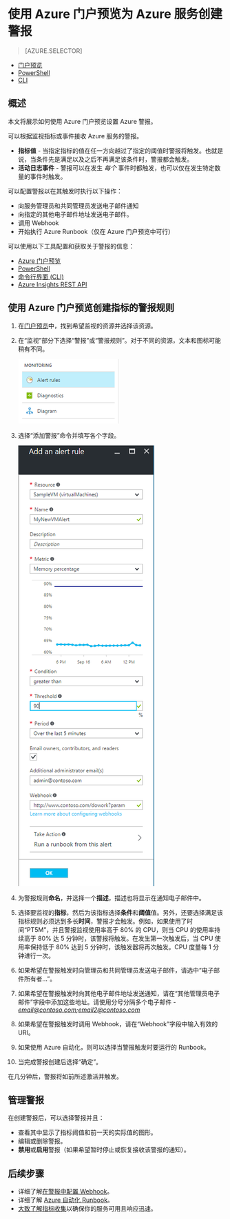 <properties
	pageTitle="使用 Azure 门户预览为 Azure 服务创建警报 | Azure"
	description="使用 Azure 门户创建 Azure 警报，以便在满足指定的条件时触发通知或自动化操作。"
	authors="rboucher"
	manager=""
	editor=""
	services="monitoring-and-diagnostics"
	documentationCenter="monitoring-and-diagnostics"/>

<tags
	ms.service="monitoring-and-diagnostics"
	ms.workload="na"
	ms.tgt_pltfrm="na"
	ms.devlang="na"
	ms.topic="article"
	ms.date="09/23/2016"
	wacn.date="11/14/2016"
	ms.author="robb"/>


# 使用 Azure 门户预览为 Azure 服务创建警报

> [AZURE.SELECTOR]
- [门户预览](/documentation/articles/insights-alerts-portal/)
- [PowerShell](/documentation/articles/insights-alerts-powershell/)
- [CLI](/documentation/articles/insights-alerts-command-line-interface/)

## 概述

本文将展示如何使用 Azure 门户预览设置 Azure 警报。

可以根据监视指标或事件接收 Azure 服务的警报。

- **指标值** - 当指定指标的值在任一方向越过了指定的阈值时警报将触发。也就是说，当条件先是满足以及之后不再满足该条件时，警报都会触发。
- **活动日志事件** - 警报可以在发生 *每个* 事件时都触发，也可以仅在发生特定数量的事件时触发。


可以配置警报以在其触发时执行以下操作：

- 向服务管理员和共同管理员发送电子邮件通知
- 向指定的其他电子邮件地址发送电子邮件。
- 调用 Webhook
- 开始执行 Azure Runbook（仅在 Azure 门户预览中可行）

可以使用以下工具配置和获取关于警报的信息：

- [Azure 门户预览](/documentation/articles/insights-alerts-portal/)
- [PowerShell](/documentation/articles/insights-alerts-powershell/)
- [命令行界面 (CLI)](/documentation/articles/insights-alerts-command-line-interface/)
- [Azure Insights REST API](https://msdn.microsoft.com/zh-cn/library/azure/dn931945.aspx)
 

## 使用 Azure 门户预览创建指标的警报规则

1. 在[门户预览](https://portal.azure.cn/)中，找到希望监视的资源并选择该资源。

2. 在“监视”部分下选择“警报”或“警报规则”。对于不同的资源，文本和图标可能稍有不同。

	![监视](./media/insights-alerts-portal/AlertRulesButton.png)  



3. 选择“添加警报”命令并填写各个字段。

	![添加警报](./media/insights-alerts-portal/AddAlertOnlyParamsPage.png)  


4. 为警报规则**命名**，并选择一个**描述**，描述也将显示在通知电子邮件中。
5. 选择要监视的**指标**，然后为该指标选择**条件**和**阈值**值。另外，还要选择满足该指标规则必须达到多长**时间**，警报才会触发。例如，如果使用了时间“PT5M”，并且警报监视使用率高于 80% 的 CPU，则当 CPU 的使用率持续高于 80% 达 5 分钟时，该警报将触发。在发生第一次触发后，当 CPU 使用率保持低于 80% 达到 5 分钟时，该触发器将再次触发。CPU 度量每 1 分钟进行一次。

6. 如果希望在警报触发时向管理员和共同管理员发送电子邮件，请选中“电子邮件所有者...”。

7. 如果希望在警报触发时向其他电子邮件地址发送通知，请在“其他管理员电子邮件”字段中添加这些地址。请使用分号分隔多个电子邮件 - *email@contoso.com;email2@contoso.com*

8. 如果希望在警报触发时调用 Webhook，请在“Webhook”字段中输入有效的 URI。

9. 如果使用 Azure 自动化，则可以选择当警报触发时要运行的 Runbook。

10. 当完成警报创建后选择“确定”。

在几分钟后，警报将如前所述激活并触发。

## 管理警报

在创建警报后，可以选择警报并且：

- 查看其中显示了指标阈值和前一天的实际值的图形。
- 编辑或删除警报。
- **禁用**或**启用**警报（如果希望暂时停止或恢复接收该警报的通知）。



## 后续步骤

* 详细了解[在警报中配置 Webhook](/documentation/articles/insights-webhooks-alerts/)。
* 详细了解 [Azure 自动化 Runbook](/documentation/articles/automation-starting-a-runbook/)。
* [大致了解指标收集](/documentation/articles/insights-how-to-customize-monitoring/)以确保你的服务可用且响应迅速。

<!---HONumber=Mooncake_1107_2016-->
